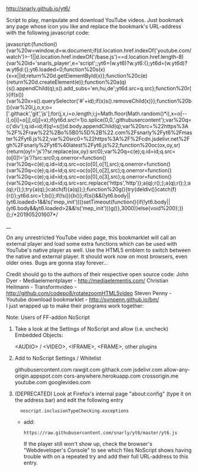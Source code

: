 http://snarly.github.io/yt6/

Script to play, manipulate and download YouTube videos. Just bookmark any page whose icon you like and replace the bookmark's URL-address with the following javascript code:

javascript:(function(){var%20w=window,d=w.document;if(d.location.href.indexOf('youtube.com/watch')>-1||d.location.href.indexOf('/base.js')==d.location.href.length-8){var%20id='snarls_player',e='script';;yt6=(w.yt6)?w.yt6:{};yt6d=(w.yt6d)?w.yt6d:{};yt6.loaded=0;function%20s(x){x=x||id;return%20d.getElementById(x)};function%20c(e){return%20d.createElement(e)};function%20a(q){s().appendChild(q);s().add_subs='en,hu,de';yt6d.src=q.src};function%20r(){if(s()){var%20x=s().querySelector('#'+id);if(x)s().removeChild(x)}};function%20b(){var%20i,j,o,x;o=['.githack','git','js'];for(j,x,i=o.length;i;j=Math.floor(Math.random()*i),x=o[--i],o[i]=o[j],o[j]=x);if(yt6d.src!=1)o.splice(0,0,'.githubusercontent');var%20q=c('div');q.id=id;if(q!=s())d.body.appendChild(q);var%20src=%22https%3A%2F%2Fraw%22%2Bo%5B0%5D%2B%22.com%2Fsnarly%2Fyt6%2Fmaster%2Fyt6.js%22;var%20src0=%22https%3A%2F%2Fcdn.jsdelivr.net%2Fgh%2Fsnarly%2Fyt6%40latest%2Fyt6.js%22;function%20oc(ox,oy,sr){return(oy!='js')?sr.replace(ox,oy):src0};var%20q=c(e);q.id=id;q.src=(o[0]!='js')?src:src0;q.onerror=function(){var%20q=c(e);q.id=id;q.src=oc(o[0],o[1],src);q.onerror=function(){var%20q=c(e);q.id=id;q.src=oc(o[0],o[2],src);q.onerror=function(){var%20q=c(e);q.id=id;q.src=oc(o[0],o[3],src);q.onerror=function(){var%20q=c(e);q.id=id;q.src=src.replace('https','http')};a(q);r();};a(q);r();};a(q);r();};try{a(q);}catch(f){a(q)};};function%20g(){try{deldiv()}catch(f){r()};yt6d.src=1;b()};if(!s()){b()};if(s()&&(!yt6.body||(yt6.loaded>1&&!s('mep_init'))))setTimeout(function(){if(!yt6.body||(yt6.body&&yt6.loaded>2&&!s('mep_init')))g()},3000)}else{void%200};})();/\*201905201607\*/


__

On any unrestricted YouTube video page, this bookmarklet will call an external player and load some extra functions which can be used with YouTube's native player as well. Use the HTML5 emblem to switch between the native and external player. It should work now on most browsers, even older ones. Bugs are gonna stay forever...


Credit should go to the authors of their respective open source code:
   John Dyer - Mediaelementplayer - http://mediaelementjs.com/
   Christian Heilmann - Transformvideo - http://github.com/codepo8/rotatezoomHTML5video
   Steven Penny - Youtube download bookmarklet - http://svnpenn.github.io/bm/   
I just wrapped up to make their programs work together:



Note: Users of FF-addon NoScript

1. Take a look at the Settings of NoScript and allow (i.e. uncheck) Embedded Objects:

      \<AUDIO\> / \<VIDEO\>,
      \<IFRAME\>,
      \<FRAME\>,
      other plugins

2. Add to NoScript Settings / Whitelist

      githubusercontent.com
      rawgit.com
      githack.com
      jsdelivr.com 
      allow-any-origin.appspot.com
      cors-anywhere.herokuapp.com
      crossorigin.me
      youtube.com
      googlevideo.com


3. (DEPRECATED) Look at Firefox's internal page "about:config" (type it on the address bar) and edit the following entry
      
         noscript.inclusionTypeChecking.exceptions
   - add:
   
         https://raw.githubusercontent.com/snarly/yt6/master/yt6.js

      If the player still won't show up, check the browser's "Webdeveloper's Console" to see which files
      NoScript shows having trouble with on a repeated try and add their full URL-address to this entry.


